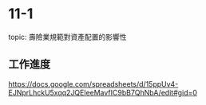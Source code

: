 # 11-1 
topic: 壽險業規範對資產配置的影響性


## 工作進度

https://docs.google.com/spreadsheets/d/15ppUv4-EJNprLhckU5xqq2JQEleeMavfIC9bB7QhNbA/edit#gid=0
